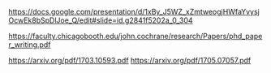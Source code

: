 https://docs.google.com/presentation/d/1xBy_J5WZ_xZmtweogjHWfaYvysjOcwEk8bSpDlJoe_Q/edit#slide=id.g2841f5202a_0_304

https://faculty.chicagobooth.edu/john.cochrane/research/Papers/phd_paper_writing.pdf

https://arxiv.org/pdf/1703.10593.pdf
https://arxiv.org/pdf/1705.07057.pdf